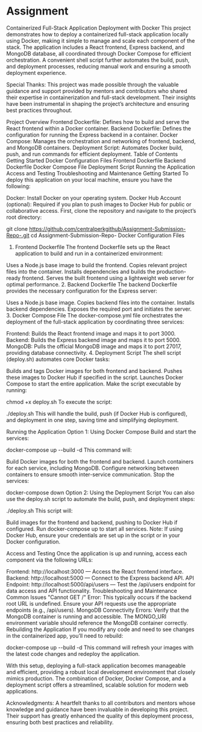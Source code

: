 # Assignment


Containerized Full-Stack Application Deployment with Docker
This project demonstrates how to deploy a containerized full-stack application locally using Docker, making it simple to manage and scale each component of the stack. The application includes a React frontend, Express backend, and MongoDB database, all coordinated through Docker Compose for efficient orchestration. A convenient shell script further automates the build, push, and deployment processes, reducing manual work and ensuring a smooth deployment experience.

Special Thanks: This project was made possible through the valuable guidance and support provided by mentors and contributors who shared their expertise in containerization and full-stack development. Their insights have been instrumental in shaping the project’s architecture and ensuring best practices throughout.

Project Overview
Frontend Dockerfile: Defines how to build and serve the React frontend within a Docker container.
Backend Dockerfile: Defines the configuration for running the Express backend in a container.
Docker Compose: Manages the orchestration and networking of frontend, backend, and MongoDB containers.
Deployment Script: Automates Docker build, push, and run commands for efficient deployment.
Table of Contents
Getting Started
Docker Configuration Files
Frontend Dockerfile
Backend Dockerfile
Docker Compose File
Deployment Script
Running the Application
Access and Testing
Troubleshooting and Maintenance
Getting Started
To deploy this application on your local machine, ensure you have the following:

Docker: Install Docker on your operating system.
Docker Hub Account (optional): Required if you plan to push images to Docker Hub for public or collaborative access.
First, clone the repository and navigate to the project’s root directory:

git clone https://github.com/centralperkgithub/Assignment-Submission-Repo-.git
cd Assignment-Submission-Repo-
Docker Configuration Files
1. Frontend Dockerfile
The frontend Dockerfile sets up the React application to build and run in a containerized environment:

Uses a Node.js base image to build the frontend.
Copies relevant project files into the container.
Installs dependencies and builds the production-ready frontend.
Serves the built frontend using a lightweight web server for optimal performance.
2. Backend Dockerfile
The backend Dockerfile provides the necessary configuration for the Express server:

Uses a Node.js base image.
Copies backend files into the container.
Installs backend dependencies.
Exposes the required port and initiates the server.
3. Docker Compose File
The docker-compose.yml file orchestrates the deployment of the full-stack application by coordinating three services:

Frontend: Builds the React frontend image and maps it to port 3000.
Backend: Builds the Express backend image and maps it to port 5000.
MongoDB: Pulls the official MongoDB image and maps it to port 27017, providing database connectivity.
4. Deployment Script
The shell script (deploy.sh) automates core Docker tasks:

Builds and tags Docker images for both frontend and backend.
Pushes these images to Docker Hub if specified in the script.
Launches Docker Compose to start the entire application.
Make the script executable by running:

chmod +x deploy.sh
To execute the script:

./deploy.sh
This will handle the build, push (if Docker Hub is configured), and deployment in one step, saving time and simplifying deployment.

Running the Application
Option 1: Using Docker Compose
Build and start the services:

docker-compose up --build -d
This command will:

Build Docker images for both the frontend and backend.
Launch containers for each service, including MongoDB.
Configure networking between containers to ensure smooth inter-service communication.
Stop the services:

docker-compose down
Option 2: Using the Deployment Script
You can also use the deploy.sh script to automate the build, push, and deployment steps:

./deploy.sh
This script will:

Build images for the frontend and backend, pushing to Docker Hub if configured.
Run docker-compose up to start all services.
Note: If using Docker Hub, ensure your credentials are set up in the script or in your Docker configuration.

Access and Testing
Once the application is up and running, access each component via the following URLs:

Frontend: http://localhost:3000 — Access the React frontend interface.
Backend: http://localhost:5000 — Connect to the Express backend API.
API Endpoint: http://localhost:5000/api/users — Test the /api/users endpoint for data access and API functionality.
Troubleshooting and Maintenance
Common Issues
"Cannot GET /" Error: This typically occurs if the backend root URL is undefined. Ensure your API requests use the appropriate endpoints (e.g., /api/users).
MongoDB Connectivity Errors: Verify that the MongoDB container is running and accessible. The MONGO_URI environment variable should reference the MongoDB container correctly.
Rebuilding the Application
If you modify any code and need to see changes in the containerized app, you’ll need to rebuild:

docker-compose up --build -d
This command will refresh your images with the latest code changes and redeploy the application.

With this setup, deploying a full-stack application becomes manageable and efficient, providing a robust local development environment that closely mimics production. The combination of Docker, Docker Compose, and a deployment script offers a streamlined, scalable solution for modern web applications.

Acknowledgments: A heartfelt thanks to all contributors and mentors whose knowledge and guidance have been invaluable in developing this project. Their support has greatly enhanced the quality of this deployment process, ensuring both best practices and reliability.
